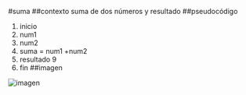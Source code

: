 #suma
##contexto
suma de dos números y resultado
##pseudocódigo
1. inicio 
2. num1
3. num2
4. suma = num1 +num2
5. resultado 9
6. fin
##imagen

![imagen](http://2.1m.yt/PaTPRn.jpg)